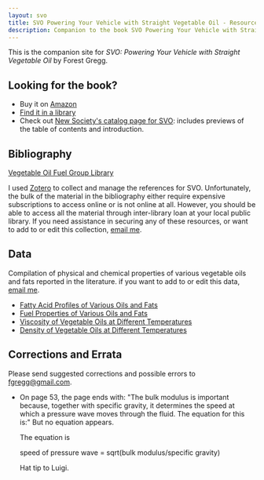 ```yaml
---
layout: svo
title: SVO Powering Your Vehicle with Straight Vegetable Oil - Resources, updates, corrections, errata
description: Companion to the book SVO Powering Your Vehicle with Straight Vegetable Oil, this site includes links to a bibliography of vegetable oil fuel research and table of data on fuel and chemical properties of vegetable oils
---
```


This is the companion site for <i>SVO: Powering Your Vehicle with 
Straight Vegetable Oil</i> by Forest Gregg.

## Looking for the book?

* Buy it on <a href="http://www.amazon.com/SVO-Powering-Vehicle-Straight-Vegetable/dp/0865716129" onClick="recordOutboundLink(this, 'Outbound Links', 'amazon');return false;">Amazon</a>
* <a href="http://www.worldcat.org/wcpa/isbn/0865716129" onClick="recordOutboundLink(this, 'Outbound Links', 'worldcat');return false;">Find it in a 
library</a>
* Check out <a href="http://www.newsociety.com/bookid/4000" onClick="recordOutboundLink(this, 'Outbound Links', 'newsociety');return false;">New 
Society's catalog page for SVO</a>: includes previews of the table of 
contents and introduction.

## Bibliography
<a href="http://www.zotero.org/groups/vegetable_oil_fuel/items/" onClick="recordOutboundLink(this, 'Outbound Links', 'zotero');return false;">
  Vegetable Oil Fuel Group Library
</a>

I used <a href="http://www.zotero.org/" onClick="recordOutboundLink(this, 'Outbound Links', 'zotero');retur nfalse;">Zotero</a> to collect and manage the references for
SVO. Unfortunately, the bulk of the material in the bibliography
either require expensive subscriptions to access online or is not
online at all.  However, you should be able to access all the material
through inter-library loan at your local public library. If you need
assistance in securing any of these resources, or want to add to or
edit this collection, <a href="mailto:fgregg@gmail.com">email me</a>.

## Data
Compilation of physical and chemical properties of various
vegetable oils and fats reported in the literature. if you want to add to or edit this data, <a href="mailto:fgregg@gmail.com">email me</a>.

* [Fatty Acid Profiles of Various Oils and Fats](fatty_acid.html)
* [Fuel Properties of Various Oils and Fats](fuel_property.html)
* [Viscosity of Vegetable Oils at Different Temperatures](viscosity.html)
* [Density of Vegetable Oils at Different Temperatures](density.html)

## Corrections and Errata
Please send suggested corrections and possible errors to <a href="mailto:fgregg@gmail.com">fgregg@gmail.com</a>.

* On page 53, the page ends with: "The bulk modulus is important
  because, together with specific gravity, it determines the speed at
  which a pressure wave moves through the fluid.  The equation for
  this is:" But no equation appears.

  The equation is

  speed of pressure wave = sqrt(bulk modulus/specific gravity)

  Hat tip to Luigi.


